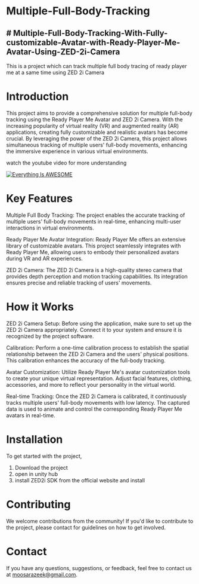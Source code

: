 # Multiple-Full-Body-Tracking
## # Multiple-Full-Body-Tracking-With-Fully-customizable-Avatar-with-Ready-Player-Me-Avatar-Using-ZED-2i-Camera
This is a project which can track multiple full body tracing of ready player me at a same time using ZED 2i Camera

# Introduction
This project aims to provide a comprehensive solution for multiple full-body tracking using the Ready Player Me Avatar and ZED 2i Camera. With the increasing popularity of virtual reality (VR) and augmented reality (AR) applications, creating fully customizable and realistic avatars has become crucial. By leveraging the power of the ZED 2i Camera, this project allows simultaneous tracking of multiple users' full-body movements, enhancing the immersive experience in various virtual environments.

watch the youtube video for more understanding

[![Everything Is AWESOME](https://i9.ytimg.com/vi_webp/yMXFCGtABCQ/mq3.webp?sqp=CKTp-aUG-oaymwEmCMACELQB8quKqQMa8AEB-AH-CYAC0AWKAgwIABABGHIgTig4MA8=&rs=AOn4CLD3A3otD1TXiqTGwnKdKg3hxY9IYA)](https://youtu.be/yMXFCGtABCQ)
# Key Features
Multiple Full Body Tracking: The project enables the accurate tracking of multiple users' full-body movements in real-time, enhancing multi-user interactions in virtual environments.

Ready Player Me Avatar Integration: Ready Player Me offers an extensive library of customizable avatars. This project seamlessly integrates with Ready Player Me, allowing users to embody their personalized avatars during VR and AR experiences.

ZED 2i Camera: The ZED 2i Camera is a high-quality stereo camera that provides depth perception and motion tracking capabilities. Its integration ensures precise and reliable tracking of users' movements.

# How it Works
ZED 2i Camera Setup: Before using the application, make sure to set up the ZED 2i Camera appropriately. Connect it to your system and ensure it is recognized by the project software.

Calibration: Perform a one-time calibration process to establish the spatial relationship between the ZED 2i Camera and the users' physical positions. This calibration enhances the accuracy of the full-body tracking.

Avatar Customization: Utilize Ready Player Me's avatar customization tools to create your unique virtual representation. Adjust facial features, clothing, accessories, and more to reflect your personality in the virtual world.

Real-time Tracking: Once the ZED 2i Camera is calibrated, it continuously tracks multiple users' full-body movements with low latency. The captured data is used to animate and control the corresponding Ready Player Me avatars in real-time.

# Installation
To get started with the project,

1) Download the project
2) open in unity hub
3) install ZED2i SDK from the official website and install


# Contributing
We welcome contributions from the community! If you'd like to contribute to the project, please contact for guidelines on how to get involved.



# Contact
If you have any questions, suggestions, or feedback, feel free to contact us at moosarazeek@gmail.com.
